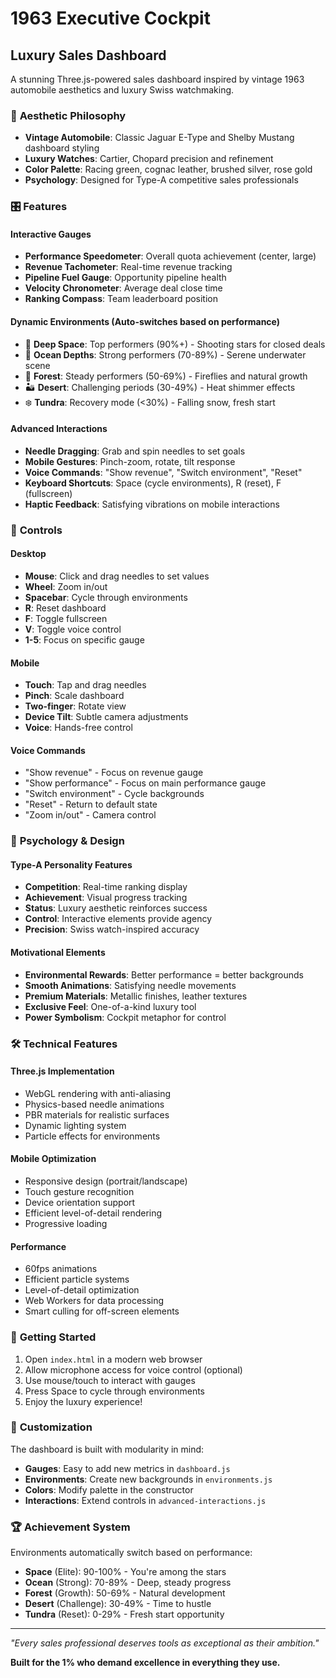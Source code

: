 # 1963 Executive Cockpit
## Luxury Sales Dashboard

A stunning Three.js-powered sales dashboard inspired by vintage 1963 automobile aesthetics and luxury Swiss watchmaking.

### 🚗 **Aesthetic Philosophy**
- **Vintage Automobile**: Classic Jaguar E-Type and Shelby Mustang dashboard styling
- **Luxury Watches**: Cartier, Chopard precision and refinement
- **Color Palette**: Racing green, cognac leather, brushed silver, rose gold
- **Psychology**: Designed for Type-A competitive sales professionals

### 🎛️ **Features**

#### **Interactive Gauges**
- **Performance Speedometer**: Overall quota achievement (center, large)
- **Revenue Tachometer**: Real-time revenue tracking 
- **Pipeline Fuel Gauge**: Opportunity pipeline health
- **Velocity Chronometer**: Average deal close time
- **Ranking Compass**: Team leaderboard position

#### **Dynamic Environments** (Auto-switches based on performance)
- 🌌 **Deep Space**: Top performers (90%+) - Shooting stars for closed deals
- 🌊 **Ocean Depths**: Strong performers (70-89%) - Serene underwater scene
- 🌲 **Forest**: Steady performers (50-69%) - Fireflies and natural growth
- 🏜️ **Desert**: Challenging periods (30-49%) - Heat shimmer effects
- ❄️ **Tundra**: Recovery mode (<30%) - Falling snow, fresh start

#### **Advanced Interactions**
- **Needle Dragging**: Grab and spin needles to set goals
- **Mobile Gestures**: Pinch-zoom, rotate, tilt response
- **Voice Commands**: "Show revenue", "Switch environment", "Reset"
- **Keyboard Shortcuts**: Space (cycle environments), R (reset), F (fullscreen)
- **Haptic Feedback**: Satisfying vibrations on mobile interactions

### 📱 **Controls**

#### **Desktop**
- **Mouse**: Click and drag needles to set values
- **Wheel**: Zoom in/out
- **Spacebar**: Cycle through environments
- **R**: Reset dashboard
- **F**: Toggle fullscreen
- **V**: Toggle voice control
- **1-5**: Focus on specific gauge

#### **Mobile**
- **Touch**: Tap and drag needles
- **Pinch**: Scale dashboard
- **Two-finger**: Rotate view
- **Device Tilt**: Subtle camera adjustments
- **Voice**: Hands-free control

#### **Voice Commands**
- "Show revenue" - Focus on revenue gauge
- "Show performance" - Focus on main performance gauge  
- "Switch environment" - Cycle backgrounds
- "Reset" - Return to default state
- "Zoom in/out" - Camera control

### 🎯 **Psychology & Design**

#### **Type-A Personality Features**
- **Competition**: Real-time ranking display
- **Achievement**: Visual progress tracking
- **Status**: Luxury aesthetic reinforces success
- **Control**: Interactive elements provide agency
- **Precision**: Swiss watch-inspired accuracy

#### **Motivational Elements**
- **Environmental Rewards**: Better performance = better backgrounds
- **Smooth Animations**: Satisfying needle movements
- **Premium Materials**: Metallic finishes, leather textures
- **Exclusive Feel**: One-of-a-kind luxury tool
- **Power Symbolism**: Cockpit metaphor for control

### 🛠️ **Technical Features**

#### **Three.js Implementation**
- WebGL rendering with anti-aliasing
- Physics-based needle animations
- PBR materials for realistic surfaces
- Dynamic lighting system
- Particle effects for environments

#### **Mobile Optimization**
- Responsive design (portrait/landscape)
- Touch gesture recognition
- Device orientation support
- Efficient level-of-detail rendering
- Progressive loading

#### **Performance**
- 60fps animations
- Efficient particle systems
- Level-of-detail optimization
- Web Workers for data processing
- Smart culling for off-screen elements

### 🚀 **Getting Started**

1. Open `index.html` in a modern web browser
2. Allow microphone access for voice control (optional)
3. Use mouse/touch to interact with gauges
4. Press Space to cycle through environments
5. Enjoy the luxury experience!

### 🎨 **Customization**

The dashboard is built with modularity in mind:
- **Gauges**: Easy to add new metrics in `dashboard.js`
- **Environments**: Create new backgrounds in `environments.js`
- **Colors**: Modify palette in the constructor
- **Interactions**: Extend controls in `advanced-interactions.js`

### 🏆 **Achievement System**

Environments automatically switch based on performance:
- **Space** (Elite): 90-100% - You're among the stars
- **Ocean** (Strong): 70-89% - Deep, steady progress  
- **Forest** (Growth): 50-69% - Natural development
- **Desert** (Challenge): 30-49% - Time to hustle
- **Tundra** (Reset): 0-29% - Fresh start opportunity

---

*"Every sales professional deserves tools as exceptional as their ambition."*

**Built for the 1% who demand excellence in everything they use.**